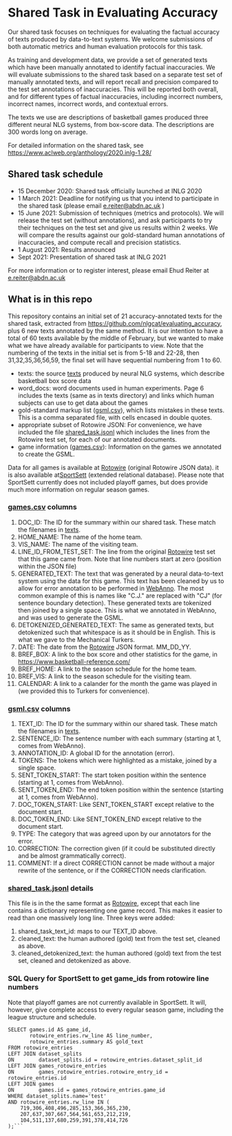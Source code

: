 # Shared Task in Evaluating Accuracy
Our shared task focuses on techniques for evaluating the factual accuracy of texts produced by data-to-text systems.   We welcome submissions of both automatic metrics and human evaluation protocols for this task.

As training and development data, we provide a set of generated texts which have been manually annotated to identify factual inaccuracies.  We will evaluate submissions to the shared task based on a separate test set of manually annotated texts, and will report recall and precision compared to the test set annotations of inaccuracies.   This will be reported both overall, and for different types of factual inaccuracies, including incorrect numbers, incorrect names, incorrect words, and contextual errors. 

The texts we use are descriptions of basketball games produced three different neural NLG systems, from box-score data.  The descriptions are 300 words long on average.

For detailed information on the shared task, see https://www.aclweb.org/anthology/2020.inlg-1.28/

## Shared task schedule
* 15 December 2020: Shared task officially launched at INLG 2020
* 1 March 2021: Deadline for notifying us that you intend to participate in the shared task (please email   e.reiter@abdn.ac.uk )
* 15 June 2021: Submission of techniques (metrics and protocols).  We will release the test set (without annotations), and ask participants to try their techniques on the test set and give us results within 2 weeks.   We will compare the results against our gold-standard human annotations of inaccuracies, and compute recall and precision statistics.
* 1 August 2021: Results announced
* Sept 2021: Presentation of shared task at INLG 2021

For more information or to register interest, please email Ehud Reiter at   e.reiter@abdn.ac.uk

## What is in this repo
This repository contains an initial set of 21 accuracy-annotated texts for the shared task, extracted from https://github.com/nlgcat/evaluating_accuracy, plus 6 new texts annotated by the same method.  It is our intention to have a total of 60 texts available by the middle of February, but we wanted to make what we have already available for participants to view.  Note that the numbering of the texts in the initial set is from 5-18 and 22-28, then 31,32,35,36,56,59, the final set will have sequential numbering from 1 to 60.
* texts: the source [texts](https://github.com/ehudreiter/accuracySharedTask/blob/main/texts) produced by neural NLG systems, which describe basketball box score data
* word_docs: word documents used in human experiments.  Page 6 includes the texts (same as in texts directory) and links which human subjects can use to get data about the games
* gold-standard markup list ([gsml.csv](https://github.com/ehudreiter/accuracySharedTask/blob/main/gsml.csv)), which lists mistakes in these texts.  This is a comma separated file, with cells encased in double quotes.
* appropriate subset of Rotowire JSON: For convenience, we have included the file [shared_task.jsonl](https://github.com/ehudreiter/accuracySharedTask/blob/main/shared_task.jsonl) which includes the lines from the Rotowire test set, for each of our annotated documents.
* game information ([games.csv](https://github.com/ehudreiter/accuracySharedTask/blob/main/games.csv)): Information on the games we annotated to create the GSML.

Data for all games is available at [Rotowire](https://github.com/harvardnlp/boxscore-data) (original Rotowire JSON data).  it is also available at[SportSett](https://github.com/nlgcat/sport_sett_basketball) (extended relational database).  Please note that SportSett currently does not included playoff games, but does provide much more information on regular season games.

### [games.csv](https://github.com/ehudreiter/accuracySharedTask/blob/main/games.csv) columns
1. DOC_ID: The ID for the summary within our shared task.  These match the filenames in [texts](https://github.com/ehudreiter/accuracySharedTask/blob/main/texts).
2. HOME_NAME: The name of the home team.
3. VIS_NAME: The name of the visiting team.
4. LINE_ID_FROM_TEST_SET: The line from the original [Rotowire](https://github.com/harvardnlp/boxscore-data) test set that this game came from.  Note that line numbers start at zero (position within the JSON file)
5. GENERATED_TEXT: The text that was generated by a neural data-to-text system using the data for this game.  This text has been cleaned by us to allow for error annotation to be performed in [WebAnno](https://webanno.github.io/webanno).  The most common example of this is names like "C.J." are replaced with "CJ" (for sentence boundary detection).  These generated texts are tokenized then joined by a single space.  This is what we annotated in WebAnno, and was used to generate the GSML.
6. DETOKENIZED_GENERATED_TEXT: The same as generated texts, but detokenized such that whitespace is as it should be in English.  This is what we gave to the Mechanical Turkers.
7. DATE: The date from the [Rotowire](https://github.com/harvardnlp/boxscore-data) JSON format.  MM_DD_YY.
8. BREF_BOX: A link to the box score and other statistics for the game, in https://www.basketball-reference.com/
9. BREF_HOME: A link to the season schedule for the home team.
10. BREF_VIS: A link to the season schedule for the visiting team.
11. CALENDAR: A link to a calander for the month the game was played in (we provided this to Turkers for convenience).

### [gsml.csv](https://github.com/ehudreiter/accuracySharedTask/blob/main/gsml.csv) columns
1. TEXT_ID: The ID for the summary within our shared task.  These match the filenames in [texts](https://github.com/ehudreiter/accuracySharedTask/blob/main/texts).
2. SENTENCE_ID: The sentence number with each summary (starting at 1, comes from WebAnno).
3. ANNOTATION_ID: A global ID for the annotation (error).
4. TOKENS: The tokens which were highlighted as a mistake, joined by a single space.
5. SENT_TOKEN_START: The start token position within the sentence (starting at 1, comes from WebAnno).
6. SENT_TOKEN_END: The end token position within the sentence (starting at 1, comes from WebAnno).
7. DOC_TOKEN_START: Like SENT_TOKEN_START except relative to the document start.
8. DOC_TOKEN_END: Like SENT_TOKEN_END except relative to the document start.
9. TYPE: The category that was agreed upon by our annotators for the error.
10. CORRECTION: The correction given (if it could be substituted directly and be almost grammatically correct).
11. COMMENT: If a direct CORRECTION cannot be made without a major rewrite of the sentence, or if the CORRECTION needs clarification.

### [shared_task.jsonl](https://github.com/ehudreiter/accuracySharedTask/blob/main/shared_task.jsonl) details
This file is in the the same format as [Rotowire](https://github.com/harvardnlp/boxscore-data), except that each line contains a dictionary representing one game record.  This makes it easier to read than one massively long line.  Three keys were added:

1. shared_task_text_id: maps to our TEXT_ID above.
2. cleaned_text: the human authored (gold) text from the test set, cleaned as above.
2. cleaned_detokenized_text: the human authored (gold) text from the test set, cleaned and detokenized as above.

### SQL Query for SportSett to get game_ids from rotowire line numbers
Note that playoff games are not currently available in SportSett.  It will, however, give complete access to every regular season game, including the league structure and schedule.
```
SELECT games.id AS game_id,
       rotowire_entries.rw_line AS line_number,
       rotowire_entries.summary AS gold_text
FROM rotowire_entries
LEFT JOIN dataset_splits
ON        dataset_splits.id = rotowire_entries.dataset_split_id
LEFT JOIN games_rotowire_entries
ON        games_rotowire_entries.rotowire_entry_id = rotowire_entries.id
LEFT JOIN games
ON        games.id = games_rotowire_entries.game_id
WHERE dataset_splits.name='test'
AND rotowire_entries.rw_line IN (
    719,306,408,496,285,153,366,365,230,
    207,637,307,667,564,561,653,212,219,
    104,511,137,680,259,391,378,414,726
);```
